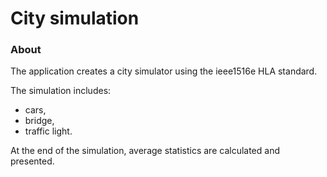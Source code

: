 # City simulation

### About
The application creates a city simulator using the ieee1516e HLA standard.

The simulation includes:
- cars,
- bridge,
- traffic light.

At the end of the simulation, average statistics are calculated and presented.
